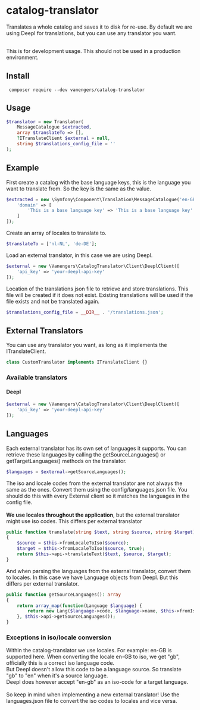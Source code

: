 # catalog-translator
Translates a whole catalog and saves it to disk for re-use.
By default we are using Deepl for translations, but you can use any translator you want.

<br>
This is for development usage. This should not be used in a production environment.

## Install
`` composer require --dev vanengers/catalog-translator``

## Usage
````php
$translator = new Translator(
    MessageCatalogue $extracted,
    array $translateTo => [],
    ?ITranslateClient $external = null,
    string $translations_config_file = ''
);
````

## Example
First create a catalog with the base language keys, this is the language you want to translate from. So the key is the same as the value.
````php
$extracted = new \Symfony\Component\Translation\MessageCatalogue('en-GB',[
    'domain' => [
        'This is a base language key' => 'This is a base language key'
    ]
]);
````

Create an array of locales to translate to.

````php
$translateTo = ['nl-NL', 'de-DE'];
````

Load an external translator, in this case we are using Deepl.
````php
$external = new \Vanengers\CatalogTranslator\Client\DeeplClient([
    'api_key' => 'your-deepl-api-key'
]);
````

Location of the translations json file to retrieve and store translations. This file will be created if it does not exist.
Existing translations will be used if the file exists and not be translated again.
````php
$translations_config_file = __DIR__ . '/translations.json';
````

## External Translators
You can use any translator you want, as long as it implements the ITranslateClient.
````php 
class CustomTranslator implements ITranslateClient {}
````

### Available translators

#### Deepl
````php
$external = new \Vanengers\CatalogTranslator\Client\DeeplClient([
    'api_key' => 'your-deepl-api-key'
]);
````

## Languages
Each external translator has its own set of languages it supports. You can retrieve these languages by calling the getSourceLanguages() or getTargetLanguages() methods on the translator.

````php
$languages = $external->getSourceLanguages();
````

The iso and locale codes from the external translator are not always the same as the ones. Convert them using the config/languages.json file.
You should do this with every External client so it matches the languages in the config file. 
<br><br>
<b>We use locales throughout the application</b>, but the external translator might use iso codes. This differs per external translator<br>
````php
public function translate(string $text, string $source, string $target): string
{
    $source = $this->fromLocaleToIso($source);
    $target = $this->fromLocaleToIso($source, true);
    return $this->api->translateText($text, $source, $target);
}
````

And when parsing the languages from the external translator, convert them to locales. In this case we have Language objects from Deepl. But this differs per external translator.
````php 
public function getSourceLanguages(): array
{
    return array_map(function(Language $language) {
        return new Lang($language->code, $language->name, $this->fromIsoToLocale($language->code, false));
    }, $this->api->getSourceLanguages());
}
````

### Exceptions in iso/locale conversion
Within the catalog-translator we use locales. For example: en-GB is supported here. When converting the locale en-GB to iso, we get "gb", officially this is a correct iso language code. 
<br>
But Deepl doesn't allow this code to be a language source. So translate "gb" to "en"  when it's a source language.
<br>
Deepl does however accept "en-gb" as an iso-code for a target language.
<br><br>
So keep in mind when implementing a new external translator! Use the languages.json file to convert the iso codes to locales and vice versa.